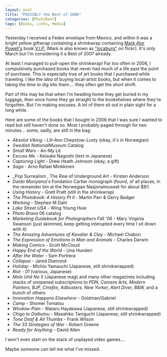 ```yaml
---
layout: post
title: "POSSIBLY the Best of 2006"
categories: [PhotoRant]
tags: [Books, Links, Media]
---
```

Yesterday I received a Fedex envelope from Mexico, and within it was a bright yellow giftwrap containing a shrinkwrap containing [Mark Alor Powell's](http://www.markalor.com/daypops/1/) book [_V.I.P._](http://2point8.whileseated.org/?p=112) (Mark is also known as ["locaburg"](http://www.flickr.com/photos/locaburg/) on flickr). It's only March but I'm considering it a Best of 2007 already.

At least I managed to pull-open the shrinkwrap! Far too often in 2006, I compulsively purchased books that never had much of a life past the point of purchase. This is especially true of art books that I purchased while traveling. I like the _idea_ of buying local-artist books, but when it comes to taking the time to dig into them.... they often get the short shrift.

Part of this may be that when I'm heading home they get buried in my luggage, then once home they go straight to the bookshelves where they're forgotten. But I'm making excuses. A lot of them sit out in plain sight for a long while.

Here are some of the books that I bought in 2006 that I was sure I wanted to read but _still_ haven't done so. Most I probably paged through for two minutes... some, sadly, are still in the bag:


* _Absolut Viking_ - Lill-Ann Chepstow-Lusty (okay, it's in Norwegian)
* _Swedish NationalMuseum_ Catalog
* _Small Wars_ - An-My L&ecirc;
* _Excuse Me_ - Keisuke Nagoshi (text in Japanese)
* _Capturing Light_ - Drew Heath Johnson (okay, a gift)
* _Saga_ - Arno Rafael Minkkinen
<!--more-->
* _Pop Surrealism , The Rise of Underground Art - Kirsten Anderson
* _Daido Moriyama_'s Fondation Cartier monograph (found, of all places, in the remainder bin at the Norwegian Nasjonalmuseet for about $8!)
* _Using History_ - Grett Pratt (still in the shrinkwrap)
* _The Photobook: A History Pt II_ - Martin Parr & Gerry Badger
* _Working_ - Stephen M Dahl
* _Lake Street USA_ - Wing Young Huie
* _Photo Brava_ 06 catalog
* _Marketing Guidebook for Photographers_ Fall '06 - Mary Virginia Swanson (just skimmed, keep getting interupted every time I sit down with it)
* _The Amazing Adventures of Kavalier & Clay_ - Michael Chabon
* _The Expression of Emotions in Man and Animals_ - Charles Darwin
* _Making Comics_ - Scott McCloud
* _Happy End of the World_ - Una Hunderi
* _After the Water_ - Sam Portrera
* _Collapse_ - Jared Diamond
* _Holiday_ - Michio Yamauchi (Japanese, still shrinkwrapped)
* _Riot - 01_ (various, Japanese)
* _Mole Unit No 5_ (Japanese mag) and many other magazines including stacks of unopened subscriptions to _PDN, Camera Arts, Modern Painters, BJP, Cinefex, Adbusters, New Yorker, Alert Diver, B&W,_ and a bunch of others
* _Innovation Happens Elsewhere_ - Goldman/Gabriel
* _Camp_ - Shomei Tomatsu
* _Window-Pain_ - Wataru Hayakawa (Japanese, still shrinkwrapped)
* _Chigo to Daibutsu_ - Masahiko Taniguchi (Japanese, still shrinkwrapped)
* _Tone Deaf & All Thumbs_ - Frank Wilson
* _The 33 Strategies of War_ - Robert Greene
* _Ready for Anything_ - David Allen

I won't even start on the stack of unplayed video games....

Maybe someone can tell me what I've missed.

